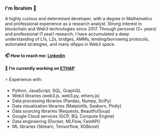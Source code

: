 ### I'm İbrahim 👋

A highly curious and determined developer, with a degree in Mathematics and professional experience as a research analyst. 
Strong interest in blockchain and Web3 technologies since 2017. Through personal (3+ years) and professional (1 year) research, I have accumulated a deep understanding of L1s, L2s, bridges, AMMs, lending/borrowing protocols, automated strategies, and many dApps in Web3 space.

#### 📫 How to reach me: [Linkedin](https://www.linkedin.com/in/ibrahimkarakoc/)
#### 🔭 I’m currently working on [ETHAP](https://github.com/ignatyus/ethap)

⚡ Experience with:
- Python, JavaScript, SQL, GraphQL
- Web3 libraries (web3.js, web3.py, ethers.js)
- Data processing libraries (Pandas, Numpy, SciPy)
- Data visualization libraries (Matplotlib, Seaborn, Plotly)
- Data sourcing libraries (Requests, BeautifulSoup)
- Google Cloud services (GCP, BQ, Compute Engine)
- Data engineering (Docker, MLFlow, FastAPI)
- ML libraries (Sklearn, Tensorflow, XGBoost)
